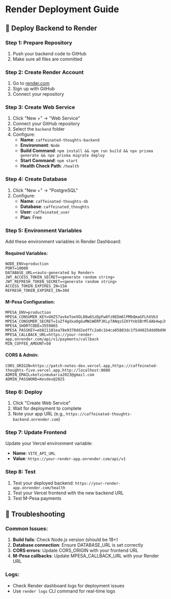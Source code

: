 # Render Deployment Guide

## 🚀 Deploy Backend to Render

### Step 1: Prepare Repository
1. Push your backend code to GitHub
2. Make sure all files are committed

### Step 2: Create Render Account
1. Go to [render.com](https://render.com)
2. Sign up with GitHub
3. Connect your repository

### Step 3: Create Web Service
1. Click "New +" → "Web Service"
2. Connect your GitHub repository
3. Select the `backend` folder
4. Configure:
   - **Name**: `caffeinated-thoughts-backend`
   - **Environment**: `Node`
   - **Build Command**: `npm install && npm run build && npx prisma generate && npx prisma migrate deploy`
   - **Start Command**: `npm start`
   - **Health Check Path**: `/health`

### Step 4: Create Database
1. Click "New +" → "PostgreSQL"
2. Configure:
   - **Name**: `caffeinated-thoughts-db`
   - **Database**: `caffeinated_thoughts`
   - **User**: `caffeinated_user`
   - **Plan**: Free

### Step 5: Environment Variables
Add these environment variables in Render Dashboard:

#### Required Variables:
```
NODE_ENV=production
PORT=10000
DATABASE_URL=<auto-generated by Render>
JWT_ACCESS_TOKEN_SECRET=<generate random string>
JWT_REFRESH_TOKEN_SECRET=<generate random string>
ACCESS_TOKEN_EXPIRES_IN=15m
REFRESH_TOKEN_EXPIRES_IN=30d
```

#### M-Pesa Configuration:
```
MPESA_ENV=production
MPESA_CONSUMER_KEY=UHZS7avkeToeVOL88w6SzDpFw0fz0EDm6lPMbQmaGFLhXVb3
MPESA_CONSUMER_SECRET=IuZf4gdxaOgGuMW1WERPJKLy7ANqsSIKYYnbSBrMldAb4wpJmfxNbJcc1psR5vjE
MPESA_SHORTCODE=3559865
MPESA_PASSKEY=eb821181ea78e9378dd2edffc2a0c1b4ca05883dc1f5d4025ddd0b096f1ae2b6
MPESA_CALLBACK_URL=https://your-render-app.onrender.com/api/v1/payments/callback
MIN_COFFEE_AMOUNT=50
```

#### CORS & Admin:
```
CORS_ORIGIN=https://patch-notes-dev.vercel.app,https://caffeinated-thoughts-five.vercel.app,http://localhost:8080
ADMIN_EMAIL=kelvinmukaria2023@gmail.com
ADMIN_PASSWORD=Kevdev@2025
```

### Step 6: Deploy
1. Click "Create Web Service"
2. Wait for deployment to complete
3. Note your app URL (e.g., `https://caffeinated-thoughts-backend.onrender.com`)

### Step 7: Update Frontend
Update your Vercel environment variable:
- **Name**: `VITE_API_URL`
- **Value**: `https://your-render-app.onrender.com/api/v1`

### Step 8: Test
1. Test your deployed backend: `https://your-render-app.onrender.com/health`
2. Test your Vercel frontend with the new backend URL
3. Test M-Pesa payments

## 🔧 Troubleshooting

### Common Issues:
1. **Build fails**: Check Node.js version (should be 18+)
2. **Database connection**: Ensure DATABASE_URL is set correctly
3. **CORS errors**: Update CORS_ORIGIN with your frontend URL
4. **M-Pesa callbacks**: Update MPESA_CALLBACK_URL with your Render URL

### Logs:
- Check Render dashboard logs for deployment issues
- Use `render logs` CLI command for real-time logs
